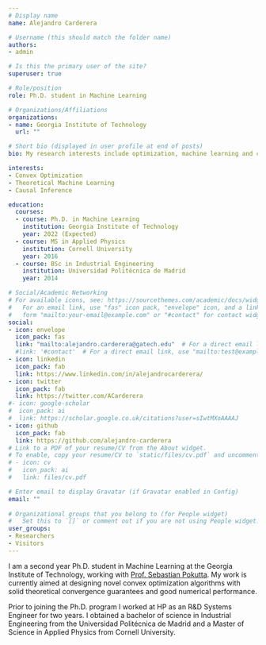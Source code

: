 ```yaml
---
# Display name
name: Alejandro Carderera

# Username (this should match the folder name)
authors:
- admin

# Is this the primary user of the site?
superuser: true

# Role/position
role: Ph.D. student in Machine Learning

# Organizations/Affiliations
organizations:
- name: Georgia Institute of Technology
  url: ""

# Short bio (displayed in user profile at end of posts)
bio: My research interests include optimization, machine learning and causal inference.

interests:
- Convex Optimization
- Theoretical Machine Learning
- Causal Inference

education:
  courses:
  - course: Ph.D. in Machine Learning
    institution: Georgia Institute of Technology
    year: 2022 (Expected)
  - course: MS in Applied Physics
    institution: Cornell University
    year: 2016
  - course: BSc in Industrial Engineering
    institution: Universidad Politécnica de Madrid
    year: 2014

# Social/Academic Networking
# For available icons, see: https://sourcethemes.com/academic/docs/widgets/#icons
#   For an email link, use "fas" icon pack, "envelope" icon, and a link in the
#   form "mailto:your-email@example.com" or "#contact" for contact widget.
social:
- icon: envelope
  icon_pack: fas
  link: "mailto:alejandro.carderera@gatech.edu"  # For a direct email link, use "mailto:test@example.org".
  #link: '#contact'  # For a direct email link, use "mailto:test@example.org".
- icon: linkedin
  icon_pack: fab
  link: https://www.linkedin.com/in/alejandrocarderera/
- icon: twitter
  icon_pack: fab
  link: https://twitter.com/ACarderera
#- icon: google-scholar
#  icon_pack: ai
#  link: https://scholar.google.co.uk/citations?user=sIwtMXoAAAAJ
- icon: github
  icon_pack: fab
  link: https://github.com/alejandro-carderera
# Link to a PDF of your resume/CV from the About widget.
# To enable, copy your resume/CV to `static/files/cv.pdf` and uncomment the lines below.  
# - icon: cv
#   icon_pack: ai
#   link: files/cv.pdf

# Enter email to display Gravatar (if Gravatar enabled in Config)
email: ""
  
# Organizational groups that you belong to (for People widget)
#   Set this to `[]` or comment out if you are not using People widget.  
user_groups:
- Researchers
- Visitors
---
```


I am a second year Ph.D. student in Machine Learning at the Georgia Institute of Technology, working with [Prof. Sebastian Pokutta](http://www.pokutta.com/). My work is currently aimed at designing novel convex optimization algorithms with solid theoretical convergence guarantees and good numerical performance.

Prior to joining the Ph.D. program I worked at HP as an R&D Systems Engineer for two years. I obtained a bachelor of science in Industrial Engineering from the Universidad Politécnica de Madrid and a Master of Science in Applied Physics from Cornell University.
